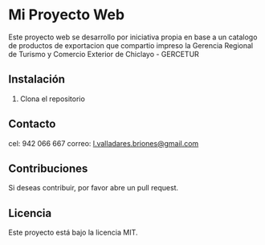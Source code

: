 # Mi Proyecto Web

Este proyecto web se desarrollo por iniciativa propia en base a un catalogo de productos de exportacion que compartio impreso la Gerencia Regional de Turismo y Comercio Exterior de Chiclayo - GERCETUR

## Instalación

1. Clona el repositorio

## Contacto
cel: 942 066 667
correo: l.valladares.briones@gmail.com

## Contribuciones

Si deseas contribuir, por favor abre un pull request.

## Licencia

Este proyecto está bajo la licencia MIT.
